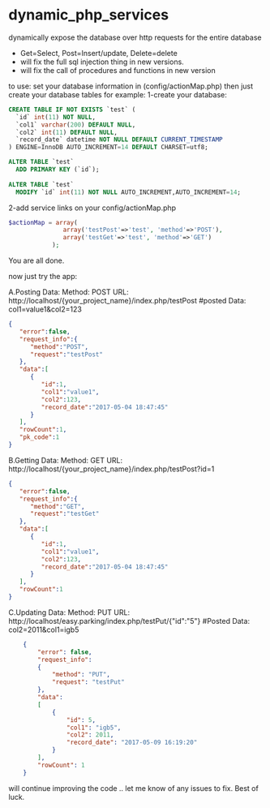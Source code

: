 # dynamic_php_services
dynamically expose the database over http requests for the entire database 
 * Get=Select, Post=Insert/update, Delete=delete
 * will fix the full sql injection thing in new versions.
 * will fix the call of procedures and functions in new version 
 
 
 to use: set your database information in (config/actionMap.php)
 then just create your database tables for example: 
 1-create your database: 
```SQL
CREATE TABLE IF NOT EXISTS `test` (
  `id` int(11) NOT NULL,
  `col1` varchar(200) DEFAULT NULL,
  `col2` int(11) DEFAULT NULL,
  `record_date` datetime NOT NULL DEFAULT CURRENT_TIMESTAMP
) ENGINE=InnoDB AUTO_INCREMENT=14 DEFAULT CHARSET=utf8;

ALTER TABLE `test`
  ADD PRIMARY KEY (`id`);
  
ALTER TABLE `test`
  MODIFY `id` int(11) NOT NULL AUTO_INCREMENT,AUTO_INCREMENT=14;
```
2-add service links on your config/actionMap.php
```php
$actionMap = array(
               array('testPost'=>'test', 'method'=>'POST'),
               array('testGet'=>'test', 'method'=>'GET')
            );
```

You are all done. 

now just try the app: 

A.Posting Data:
Method: POST
URL: http://localhost/{your_project_name}/index.php/testPost
#posted Data: col1=value1&col2=123
```JSON
{
   "error":false,
   "request_info":{
      "method":"POST",
      "request":"testPost"
   },
   "data":[
      {
         "id":1,
         "col1":"value1",
         "col2":123,
         "record_date":"2017-05-04 18:47:45"
      }
   ],
   "rowCount":1,
   "pk_code":1
}
```

B.Getting Data: 
Method: GET
URL: http://localhost/{your_project_name}/index.php/testPost?id=1
```JSON
{
   "error":false,
   "request_info":{
      "method":"GET",
      "request":"testGet"
   },
   "data":[
      {
         "id":1,
         "col1":"value1",
         "col2":123,
         "record_date":"2017-05-04 18:47:45"
      }
   ],
   "rowCount":1
}
```

C.Updating Data: 
Method: PUT
URL: http://localhost/easy.parking/index.php/testPut/{"id":"5"}
#Posted Data: col2=2011&col1=igb5
```JSON
    {
        "error": false,
        "request_info":
        {
            "method": "PUT",
            "request": "testPut"
        },
        "data":
        [
            {
                "id": 5,
                "col1": "igb5",
                "col2": 2011,
                "record_date": "2017-05-09 16:19:20"
            }
        ],
        "rowCount": 1
    }
```
will continue improving the code .. let me know of any issues to fix. 
Best of luck. 


